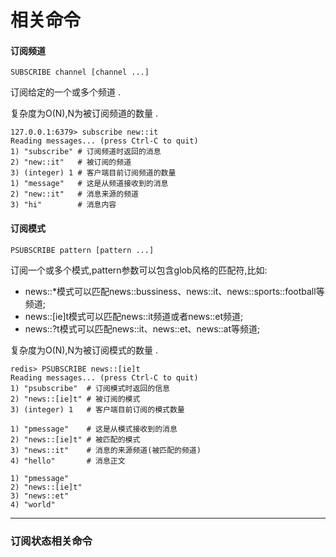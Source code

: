 # 相关命令

#### 订阅频道

```
SUBSCRIBE channel [channel ...]
```

订阅给定的一个或多个频道 .

复杂度为O\(N\),N为被订阅频道的数量 .

```
127.0.0.1:6379> subscribe new::it
Reading messages... (press Ctrl-C to quit)
1) "subscribe" # 订阅频道时返回的消息
2) "new::it"   # 被订阅的频道
3) (integer) 1 # 客户端目前订阅频道的数量
1) "message"   # 这是从频道接收到的消息
2) "new::it"   # 消息来源的频道
3) "hi"        # 消息内容
```

#### 订阅模式

```
PSUBSCRIBE pattern [pattern ...]
```

订阅一个或多个模式,pattern参数可以包含glob风格的匹配符,比如:

* news::\*模式可以匹配news::bussiness、news::it、news::sports::football等频道;
* news::\[ie\]t模式可以匹配news::it频道或者news::et频道;
* news::?t模式可以匹配news::it、news::et、news::at等频道;

复杂度为O\(N\),N为被订阅模式的数量 .

```
redis> PSUBSCRIBE news::[ie]t
Reading messages... (press Ctrl-C to quit)
1) "psubscribe"  # 订阅模式时返回的信息
2) "news::[ie]t" # 被订阅的模式
3) (integer) 1   # 客户端目前订阅的模式数量

1) "pmessage"    # 这是从模式接收到的消息
2) "news::[ie]t" # 被匹配的模式
3) "news::it"    # 消息的来源频道(被匹配的频道)
4) "hello"       # 消息正文

1) "pmessage" 
2) "news::[ie]t" 
3) "news::et" 
4) "world"
```

---

### 订阅状态相关命令



